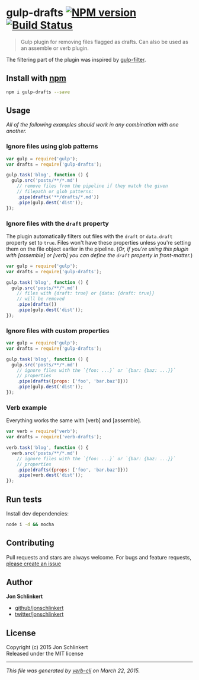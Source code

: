 # gulp-drafts [![NPM version](https://badge.fury.io/js/gulp-drafts.svg)](http://badge.fury.io/js/gulp-drafts)  [![Build Status](https://travis-ci.org/jonschlinkert/gulp-drafts.svg)](https://travis-ci.org/jonschlinkert/gulp-drafts) 

> Gulp plugin for removing files flagged as drafts. Can also be used as an assemble or verb plugin.

The filtering part of the plugin was inspired by [gulp-filter].

## Install with [npm](npmjs.org)

```bash
npm i gulp-drafts --save
```

## Usage

_All of the following examples should work in any combination with one another._

### Ignore files using glob patterns

```js
var gulp = require('gulp');
var drafts = require('gulp-drafts');

gulp.task('blog', function () {
  gulp.src('posts/**/*.md')
    // remove files from the pipeline if they match the given
    // filepath or glob patterns:
    .pipe(drafts('**/drafts/*.md'))
    .pipe(gulp.dest('dist'));
});
```

### Ignore files with the `draft` property

The plugin automatically filters out files with the `draft` or `data.draft` property set to `true`. Files won't have these properties unless you're setting them on the file object earlier in the pipeline. (_Or, if you're using this plugin with [assemble] or [verb] you can define the `draft` property in front-matter._)

```js
var gulp = require('gulp');
var drafts = require('gulp-drafts');

gulp.task('blog', function () {
  gulp.src('posts/**/*.md')
    // files with {draft: true} or {data: {draft: true}}
    // will be removed
    .pipe(drafts())
    .pipe(gulp.dest('dist'));
});
```

### Ignore files with custom properties

```js
var gulp = require('gulp');
var drafts = require('gulp-drafts');

gulp.task('blog', function () {
  gulp.src('posts/**/*.md')
    // ignore files with the `{foo: ...}` or `{bar: {baz: ...}}`
    // properties
    .pipe(drafts({props: ['foo', 'bar.baz']}))
    .pipe(gulp.dest('dist'));
});
```

### Verb example

Everything works the same with [verb] and [assemble].

```js
var verb = require('verb');
var drafts = require('verb-drafts');

verb.task('blog', function () {
  verb.src('posts/**/*.md')
    // ignore files with the `{foo: ...}` or `{bar: {baz: ...}}`
    // properties
    .pipe(drafts({props: ['foo', 'bar.baz']}))
    .pipe(verb.dest('dist'));
});
```


## Run tests

Install dev dependencies:

```bash
node i -d && mocha
```

## Contributing
Pull requests and stars are always welcome. For bugs and feature requests, [please create an issue](https://github.com/jonschlinkert/gulp-drafts/issues)

## Author

**Jon Schlinkert**
 
+ [github/jonschlinkert](https://github.com/jonschlinkert)
+ [twitter/jonschlinkert](http://twitter.com/jonschlinkert) 

## License
Copyright (c) 2015 Jon Schlinkert  
Released under the MIT license

***

_This file was generated by [verb-cli](https://github.com/assemble/verb-cli) on March 22, 2015._

[gulp-filter]: https://github.com/sindresorhus/gulp-filter